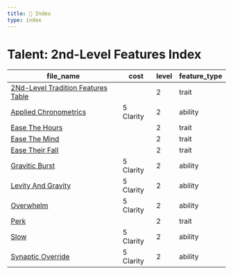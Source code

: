 ```yaml
---
title: 📑 Index
type: index
---
```


# Talent: 2nd-Level Features Index

| file_name                                                                      | cost      | level | feature_type |
| ------------------------------------------------------------------------------ | --------- | ----- | ------------ |
| [2Nd-Level Tradition Features Table](2Nd-Level%20Tradition%20Features%20Table) |           | 2     | trait        |
| [Applied Chronometrics](Applied%20Chronometrics)                               | 5 Clarity | 2     | ability      |
| [Ease The Hours](Ease%20The%20Hours)                                           |           | 2     | trait        |
| [Ease The Mind](Ease%20The%20Mind)                                             |           | 2     | trait        |
| [Ease Their Fall](Ease%20Their%20Fall)                                         |           | 2     | trait        |
| [Gravitic Burst](Gravitic%20Burst)                                             | 5 Clarity | 2     | ability      |
| [Levity And Gravity](Levity%20And%20Gravity)                                   | 5 Clarity | 2     | ability      |
| [Overwhelm](Overwhelm)                                                         | 5 Clarity | 2     | ability      |
| [Perk](Perk)                                                                   |           | 2     | trait        |
| [Slow](Slow)                                                                   | 5 Clarity | 2     | ability      |
| [Synaptic Override](Synaptic%20Override)                                       | 5 Clarity | 2     | ability      |
